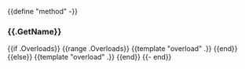 {{define "method" -}}
### {{.GetName}}

{{if .Overloads}}
{{range .Overloads}}
{{template "overload" .}}
{{end}}
{{else}}
{{template "overload" .}}
{{end}}
{{- end}}